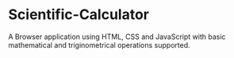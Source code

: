# Scientific-Calculator
A Browser application using HTML, CSS and JavaScript with basic mathematical and triginometrical operations supported.
